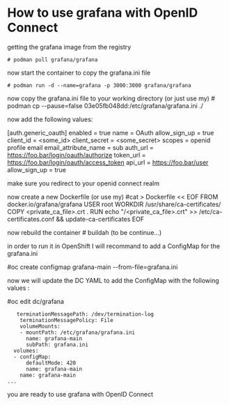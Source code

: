 # How to use grafana with OpenID Connect

getting the grafana image from the registry


    # podman pull grafana/grafana

now start the container to copy the grafana.ini file

    # podman run -d --name=grafana -p 3000:3000 grafana/grafana


now copy the grafana.ini file to your working directory
(or just use my)
    # podman cp --pause=false 03e05fb048dd:/etc/grafana/grafana.ini ./

now add the following values:

   [auth.generic_oauth]
   enabled = true
   name = OAuth
   allow_sign_up = true
   client_id = <some_id>
   client_secret = <some_secret>
   scopes = openid profile email
   email_attribute_name = sub
   auth_url = https://foo.bar/login/oauth/authorize
   token_url = https://foo.bar/login/oauth/access_token
   api_url = https://foo.bar/user
  allow_sign_up = true

make sure you redirect to your openid connect realm

now create a new Dockerfile
(or use my)
   #cat > Dockerfile << EOF
   FROM docker.io/grafana/grafana
   USER root
   WORKDIR /usr/share/ca-certificates/<your org>
   COPY <private_ca_file>.crt .
   RUN echo "<your org>/<private_ca_file>.crt" >> /etc/ca-certificates.conf && update-ca-certificates
   EOF

now rebuild the container
    # buildah (to be continue...)

in order to run it in OpenShift I will recommand to add a ConfigMap
for the grafana.ini

   #oc create configmap grafana-main --from-file=grafana.ini

now we will update the DC YAML to add the ConfigMap
with the following values :

   #oc edit dc/grafana

       terminationMessagePath: /dev/termination-log
        terminationMessagePolicy: File
        volumeMounts:
        - mountPath: /etc/grafana/grafana.ini
          name: grafana-main
          subPath: grafana.ini
      volumes:
      - configMap:
          defaultMode: 420
          name: grafana-main
        name: grafana-main
    ...


you are ready to use grafana with OpenID Connect

